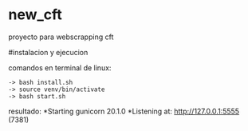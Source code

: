 # new_cft
proyecto para webscrapping cft

#instalacion y ejecucion

comandos en terminal de linux:

    -> bash install.sh
    -> source venv/bin/activate
    -> bash start.sh 
  
resultado:
    *Starting gunicorn 20.1.0
    *Listening at: http://127.0.0.1:5555 (7381)
